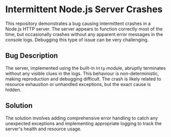 # Intermittent Node.js Server Crashes

This repository demonstrates a bug causing intermittent crashes in a Node.js HTTP server. The server appears to function correctly most of the time, but occasionally crashes without any apparent error messages in the console logs.  Debugging this type of issue can be very challenging.

## Bug Description

The server, implemented using the built-in `http` module, abruptly terminates without any visible clues in the logs. This behaviour is non-deterministic, making reproduction and debugging difficult.  The crash is likely related to resource exhaustion or unhandled exceptions, but the exact cause is hidden.

## Solution

The solution involves adding comprehensive error handling to catch any unexpected exceptions and implementing appropriate logging to track the server's health and resource usage.